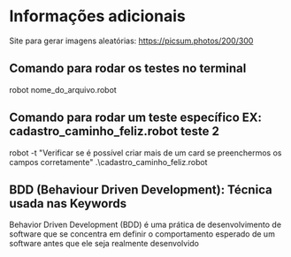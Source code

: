 # Informações adicionais

Site para gerar imagens aleatórias: https://picsum.photos/200/300

## Comando para rodar os testes no terminal

robot  nome_do_arquivo.robot

## Comando para rodar um teste específico EX: cadastro_caminho_feliz.robot teste 2

robot -t "Verificar se é possível criar mais de um card se preenchermos os campos corretamente" .\cadastro_caminho_feliz.robot

## BDD (Behaviour Driven Development): Técnica usada nas Keywords

Behavior Driven Development (BDD) é uma prática de desenvolvimento de software que se concentra em definir o comportamento esperado de um software antes que ele seja realmente desenvolvido
